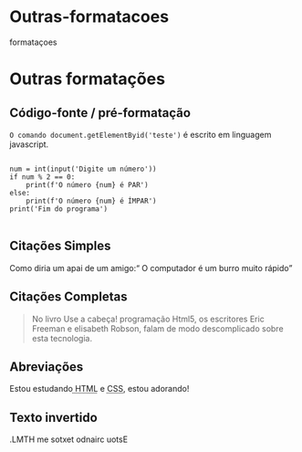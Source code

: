 # Outras-formatacoes
formataçoes
<!DOCTYPE html>
<html lang="pt-br">
<head>
    <meta charset="UTF-8">
    <meta http-equiv="X-UA-Compatible" content="IE=edge">
    <meta name="viewport" content="width=device-width, initial-scale=1.0">
    <link rel="shortcut icon" href="Favicom.ico.ico" type="image/x-icon">
    <title>Outras formatações</title>
</head>
<body>
    <h1>Outras formatações</h1>
    <h2>Código-fonte / pré-formatação</h2>
    <p><code>O comando document.getElementByid('teste')</code> é escrito em linguagem javascript.</p>
<pre>
<code>
num = int(input('Digite um número'))
if num % 2 == 0:
    print(f'O número {num} é PAR')
else:
    print(f'O número {num} é ÍMPAR')
print('Fim do programa')
</code>
</pre>

<h2>Citações Simples</h2>
<p>Como diria um apai de um amigo:<q> O computador é um burro muito rápido</q></p>
 <h2>Citações Completas</h2>
 <p><blockquote cite="https://www.google.com.br/books/edition/Use_a_Cabe%C3%A7a_Programa%C3%A7%C3%A3o_em_HTML_5/mKW6BAAAQBAJ?hl=pt-BR&gbpv=1&dq=html&printsec=frontcover"> 
    No livro Use a cabeça! programação Html5, os escritores Eric Freeman e elisabeth Robson, falam de modo descomplicado sobre esta tecnologia.
 </blockquote></p>

 <h2>Abreviações</h2>
 <p>Estou estudando<abbr title="HyperText Markup Language"> HTML</abbr> e <abbr title="Cascading Style Sheets">CSS</abbr>, estou adorando!</p>

 <h2>Texto invertido</h2>
 <p><bdo dir="rtl">Estou criando textos em HTML.</bdo></p>

 

 

</body>
</html>
